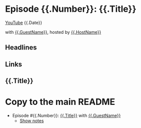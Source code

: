 # Episode {{.Number}}: {{.Title}}

[YouTube]({{.YouTube}})
{{.Date}}

with [{{.GuestName}}]({{.GuestURL}}), hosted by [{{.HostName}}]({{.HostURL}})

## Headlines

## Links

## {{.Title}}


# Copy to the main README

- Episode #{{.Number}}: [{{.Title}}]({{.YouTube}}) with [{{.GuestName}}]({{.GuestURL}})
  - [Show notes]({{.ShowNotesURL}})


